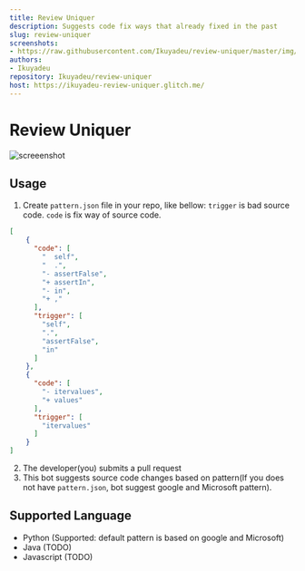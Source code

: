 ```yaml
---
title: Review Uniquer
description: Suggests code fix ways that already fixed in the past
slug: review-uniquer
screenshots:
- https://raw.githubusercontent.com/Ikuyadeu/review-uniquer/master/img/Usage.gif?token=AH-0wuuMacNCXN86wKQdanxFaQod7FUFks5cMyaDwA%3D%3D
authors:
- Ikuyadeu
repository: Ikuyadeu/review-uniquer
host: https://ikuyadeu-review-uniquer.glitch.me/
---
```


# Review Uniquer
![screeenshot](https://raw.githubusercontent.com/Ikuyadeu/review-uniquer/master/img/Usage.gif?token=AH-0wuuMacNCXN86wKQdanxFaQod7FUFks5cMyaDwA%3D%3D)

## Usage

1. Create `pattern.json` file in your repo, like bellow:
`trigger` is bad source code.
`code` is fix way of source code.

```json
[
    {
      "code": [
        "  self",
        "  .",
        "- assertFalse",
        "+ assertIn",
        "- in",
        "+ ,"
      ],
      "trigger": [
        "self",
        ".",
        "assertFalse",
        "in"
      ]
    },
    {
      "code": [
        "- itervalues",
        "+ values"
      ],
      "trigger": [
        "itervalues"
      ]
    }
]
```

2. The developer(you) submits a pull request
3. This bot suggests source code changes based on pattern(If you does not have `pattern.json`, bot suggest google and Microsoft pattern).

## Supported Language

* Python (Supported: default pattern is based on google and Microsoft)
* Java (TODO)
* Javascript (TODO)

